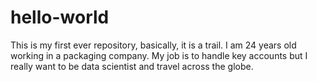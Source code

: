 # hello-world
This is my first ever repository, basically, it is a trail. 
I am 24 years old working in a packaging company. My job is to handle key accounts but I really want to be data scientist and travel across the globe. 
